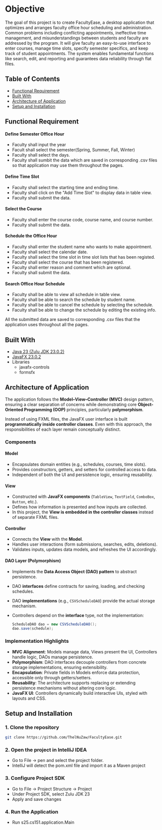 # Objective
The goal of this project is to create FacultyEase, a desktop application that optimizes and arranges faculty office hour scheduling and administration. Common problems including conflicting appointments, ineffective time management, and misunderstandings between students and faculty are addressed by the program. It will give faculty an easy-to-use interface to enter courses, manage time slots, specify semester specifics, and keep track of student appointments. The system enables fundamental functions like search, edit, and reporting and guarantees data reliability through flat files.

## Table of Contents
- [Functional Requirement](#Functional-requirement)
- [Built With](#built-with)
- [Architecture of Application](#architecture-of-application)
- [Setup and Installation](#setup-and-installation)

## Functional Requirement
#### Define Semester Office Hour
- Faculty shall input the year
- Facult shall select the semester(Spring, Summer, Fall, Winter)
- Faculty shall select the days.
- Faculty shall sumbit the data which are saved in corresponding .csv files so that application may use them throughout the pages.
#### Define Time Slot
- Faculty shall select the starting time and ending time.
- Faculty shall click on the "Add Time Slot" to display data in table view.
- Faculty shall submit the data.
#### Select the Course
- Faculty shall enter the course code, course name, and course number.
- Faculty shall submit the data.
#### Schedule the Office Hour
- Faculty shall enter the student name who wants to make appointment.
- Faculty shall select the calendar date.
- Faculty shall select the time slot in time slot lists that has been registed.
- Faculty shall select the course that has been registered.
- Faculty shall enter reason and comment which are optional.
- Faculty shall submit the data.
#### Search Office Hour Schedule
- Faculty shall be able to view all schedule in table view.
- Faculty shall be able to search the schedule by student name.
- Faculty shall be able to cancel the schedule by selecting the schedule.
- Faculty shall be able to change the schedule by editing the existing info.

All the submitted data are saved to corresponding .csv files that the application uses throughout all the pages.

## Built With
- [Java 23 (Zulu JDK 23.0.2)](https://www.azul.com/downloads/?package=jdk#zulu)
- [JavaFX 23.0.2](https://openjfx.io/)
- Libraries
  - javafx-controls
  - formsfx

## Architecture of Application  

The application follows the **Model–View–Controller (MVC)** design pattern, ensuring a clear separation of concerns while demonstrating core **Object-Oriented Programming (OOP)** principles, particularly **polymorphism**.  

Instead of using FXML files, the JavaFX user interface is built **programmatically inside controller classes**. Even with this approach, the responsibilities of each layer remain conceptually distinct.  

### Components  

#### **Model**  
- Encapsulates domain entities (e.g., schedules, courses, time slots).  
- Provides constructors, getters, and setters for controlled access to data.  
- Independent of both the UI and persistence logic, ensuring reusability.  

#### **View**  
- Constructed with **JavaFX components** (`TableView`, `TextField`, `ComboBox`, `Button`, etc.).  
- Defines how information is presented and how inputs are collected.  
- In this project, the **View is embedded in the controller classes** instead of separate FXML files.  

#### **Controller**  
- Connects the **View** with the **Model**.  
- Handles user interactions (form submissions, searches, edits, deletions).  
- Validates inputs, updates data models, and refreshes the UI accordingly.  

#### **DAO Layer (Polymorphism)**  
- Implements the **Data Access Object (DAO) pattern** to abstract persistence.  
- DAO **interfaces** define contracts for saving, loading, and checking schedules.  
- DAO **implementations** (e.g., `CSVScheduleDAO`) provide the actual storage mechanism.  
- Controllers depend on the **interface** type, not the implementation:  

  ```java
  ScheduleDAO dao = new CSVScheduleDAO();
  dao.save(schedule);

### Implementation Highlights  
- **MVC Alignment**: Models manage data, Views present the UI, Controllers handle logic, DAOs manage persistence.  
- **Polymorphism**: DAO interfaces decouple controllers from concrete storage implementations, ensuring extensibility.  
- **Encapsulation**: Private fields in Models enforce data protection, accessible only through getters/setters.  
- **Reusability**: The architecture supports replacing or extending persistence mechanisms without altering core logic.  
- **JavaFX UI**: Controllers dynamically build interactive UIs, styled with layouts and CSS.

## Setup and Installation
### 1. Clone the repository
```bash
git clone https://github.com/ThelNuZaw/FacultyEase.git
```
### 2. Open the project in IntelliJ IDEA
- Go to File -> pen and select the project folder.
- IntelliJ will detect the pom.xml file and import it as a Maven project

### 3. Configure Project SDK
- Go to File -> Project Structure -> Project
- Under Project SDK, select Zulu JDK 23
- Apply and save changes

### 4. Run the Application
- Run s25.cs151.application.Main
  




  

